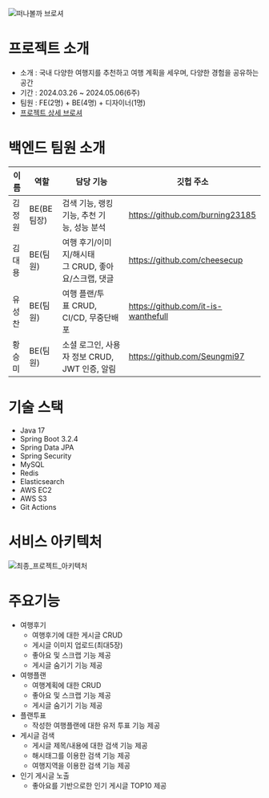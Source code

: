 ![떠나볼까 브로셔](https://github.com/cheesecup/Travly_BE/assets/92617830/4b40f78a-3a44-4147-b578-c7737bd8aa9e)

# 프로젝트 소개
- 소개 : 국내 다양한 여행지를 추천하고 여행 계획을 세우며, 다양한 경험을 공유하는 공간
- 기간 : 2024.03.26 ~ 2024.05.06(6주)
- 팀원 : FE(2명) + BE(4명) + 디자이너(1명)
- <a href="https://available-bell-499.notion.site/c7e3ef9db2314441ac23cfe3027533f3">프로젝트 상세 브로셔</a>

# 백엔드 팀원 소개
| 이름 | 역할 | 담당 기능 | 깃헙 주소 |
|------|-----|------------|-----------|
| 김정원 | BE(BE팀장) | 검색 기능, 랭킹 기능, 추천 기능, 성능 분석 | https://github.com/burning23185 |
| 김대용 | BE(팀원) | 여행 후기/이미지/해시태그 CRUD, 좋아요/스크랩, 댓글 | https://github.com/cheesecup |
| 유성찬 | BE(팀원) | 여행 플랜/투표 CRUD, CI/CD, 무중단배포 | https://github.com/it-is-wanthefull |
| 황승미 | BE(팀원) | 소셜 로그인, 사용자 정보 CRUD, JWT 인증, 알림 | https://github.com/Seungmi97 |

# 기술 스택
- Java 17
- Spring Boot 3.2.4
- Spring Data JPA
- Spring Security
- MySQL
- Redis
- Elasticsearch
- AWS EC2
- AWS S3
- Git Actions

# 서비스 아키텍처
![최종_프로젝트_아키텍처](https://github.com/cheesecup/Travly_BE/assets/92617830/7efdc01e-7504-4c45-9fae-c76aa2564e64)

# 주요기능
- 여행후기
  - 여행후기에 대한 게시글 CRUD
  - 게시글 이미지 업로드(최대5장)
  - 좋아요 및 스크랩 기능 제공
  - 게시글 숨기기 기능 제공
- 여행플랜
  - 여행계획에 대한 CRUD
  - 좋아요 및 스크랩 기능 제공
  - 게시글 숨기기 기능 제공
- 플랜투표
  - 작성한 여행플랜에 대한 유저 투표 기능 제공
- 게시글 검색
  - 게시글 제목/내용에 대한 검색 기능 제공
  - 해시태그를 이용한 검색 기능 제공
  - 여행지역을 이용한 검색 기능 제공
- 인기 게시글 노출
  - 좋아요를 기반으로한 인기 게시글  TOP10 제공
